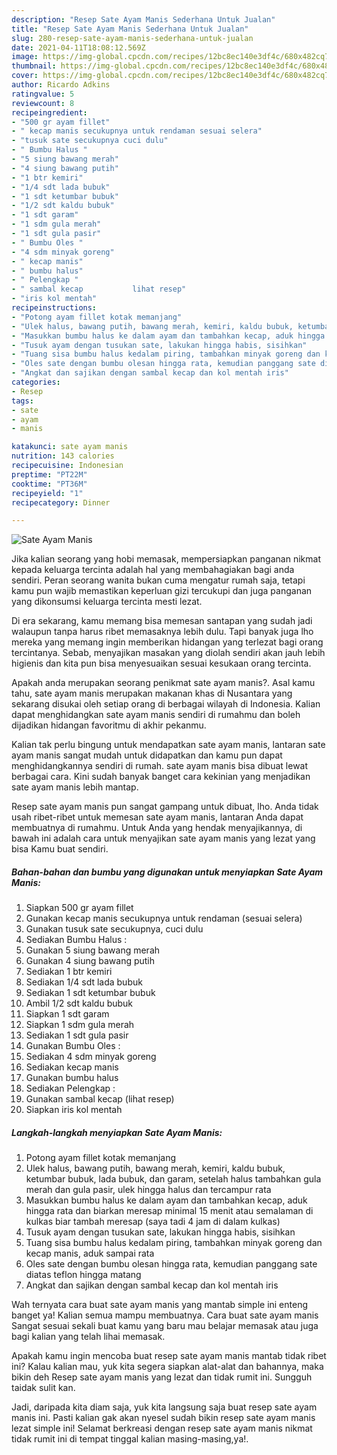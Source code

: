 ```yaml
---
description: "Resep Sate Ayam Manis Sederhana Untuk Jualan"
title: "Resep Sate Ayam Manis Sederhana Untuk Jualan"
slug: 280-resep-sate-ayam-manis-sederhana-untuk-jualan
date: 2021-04-11T18:08:12.569Z
image: https://img-global.cpcdn.com/recipes/12bc8ec140e3df4c/680x482cq70/sate-ayam-manis-foto-resep-utama.jpg
thumbnail: https://img-global.cpcdn.com/recipes/12bc8ec140e3df4c/680x482cq70/sate-ayam-manis-foto-resep-utama.jpg
cover: https://img-global.cpcdn.com/recipes/12bc8ec140e3df4c/680x482cq70/sate-ayam-manis-foto-resep-utama.jpg
author: Ricardo Adkins
ratingvalue: 5
reviewcount: 8
recipeingredient:
- "500 gr ayam fillet"
- " kecap manis secukupnya untuk rendaman sesuai selera"
- "tusuk sate secukupnya cuci dulu"
- " Bumbu Halus "
- "5 siung bawang merah"
- "4 siung bawang putih"
- "1 btr kemiri"
- "1/4 sdt lada bubuk"
- "1 sdt ketumbar bubuk"
- "1/2 sdt kaldu bubuk"
- "1 sdt garam"
- "1 sdm gula merah"
- "1 sdt gula pasir"
- " Bumbu Oles "
- "4 sdm minyak goreng"
- " kecap manis"
- " bumbu halus"
- " Pelengkap "
- " sambal kecap           lihat resep"
- "iris kol mentah"
recipeinstructions:
- "Potong ayam fillet kotak memanjang"
- "Ulek halus, bawang putih, bawang merah, kemiri, kaldu bubuk, ketumbar bubuk, lada bubuk, dan garam, setelah halus tambahkan gula merah dan gula pasir, ulek hingga halus dan tercampur rata"
- "Masukkan bumbu halus ke dalam ayam dan tambahkan kecap, aduk hingga rata dan biarkan meresap minimal 15 menit atau semalaman di kulkas biar tambah meresap (saya tadi 4 jam di dalam kulkas)"
- "Tusuk ayam dengan tusukan sate, lakukan hingga habis, sisihkan"
- "Tuang sisa bumbu halus kedalam piring, tambahkan minyak goreng dan kecap manis, aduk sampai rata"
- "Oles sate dengan bumbu olesan hingga rata, kemudian panggang sate diatas teflon hingga matang"
- "Angkat dan sajikan dengan sambal kecap dan kol mentah iris"
categories:
- Resep
tags:
- sate
- ayam
- manis

katakunci: sate ayam manis 
nutrition: 143 calories
recipecuisine: Indonesian
preptime: "PT22M"
cooktime: "PT36M"
recipeyield: "1"
recipecategory: Dinner

---
```



![Sate Ayam Manis](https://img-global.cpcdn.com/recipes/12bc8ec140e3df4c/680x482cq70/sate-ayam-manis-foto-resep-utama.jpg)

Jika kalian seorang yang hobi memasak, mempersiapkan panganan nikmat kepada keluarga tercinta adalah hal yang membahagiakan bagi anda sendiri. Peran seorang  wanita bukan cuma mengatur rumah saja, tetapi kamu pun wajib memastikan keperluan gizi tercukupi dan juga panganan yang dikonsumsi keluarga tercinta mesti lezat.

Di era  sekarang, kamu memang bisa memesan santapan yang sudah jadi walaupun tanpa harus ribet memasaknya lebih dulu. Tapi banyak juga lho mereka yang memang ingin memberikan hidangan yang terlezat bagi orang tercintanya. Sebab, menyajikan masakan yang diolah sendiri akan jauh lebih higienis dan kita pun bisa menyesuaikan sesuai kesukaan orang tercinta. 



Apakah anda merupakan seorang penikmat sate ayam manis?. Asal kamu tahu, sate ayam manis merupakan makanan khas di Nusantara yang sekarang disukai oleh setiap orang di berbagai wilayah di Indonesia. Kalian dapat menghidangkan sate ayam manis sendiri di rumahmu dan boleh dijadikan hidangan favoritmu di akhir pekanmu.

Kalian tak perlu bingung untuk mendapatkan sate ayam manis, lantaran sate ayam manis sangat mudah untuk didapatkan dan kamu pun dapat menghidangkannya sendiri di rumah. sate ayam manis bisa dibuat lewat berbagai cara. Kini sudah banyak banget cara kekinian yang menjadikan sate ayam manis lebih mantap.

Resep sate ayam manis pun sangat gampang untuk dibuat, lho. Anda tidak usah ribet-ribet untuk memesan sate ayam manis, lantaran Anda dapat membuatnya di rumahmu. Untuk Anda yang hendak menyajikannya, di bawah ini adalah cara untuk menyajikan sate ayam manis yang lezat yang bisa Kamu buat sendiri.

<!--inarticleads1-->

##### Bahan-bahan dan bumbu yang digunakan untuk menyiapkan Sate Ayam Manis:

1. Siapkan 500 gr ayam fillet
1. Gunakan  kecap manis secukupnya untuk rendaman (sesuai selera)
1. Gunakan tusuk sate secukupnya, cuci dulu
1. Sediakan  Bumbu Halus :
1. Gunakan 5 siung bawang merah
1. Gunakan 4 siung bawang putih
1. Sediakan 1 btr kemiri
1. Sediakan 1/4 sdt lada bubuk
1. Sediakan 1 sdt ketumbar bubuk
1. Ambil 1/2 sdt kaldu bubuk
1. Siapkan 1 sdt garam
1. Siapkan 1 sdm gula merah
1. Sediakan 1 sdt gula pasir
1. Gunakan  Bumbu Oles :
1. Sediakan 4 sdm minyak goreng
1. Sediakan  kecap manis
1. Gunakan  bumbu halus
1. Sediakan  Pelengkap :
1. Gunakan  sambal kecap           (lihat resep)
1. Siapkan iris kol mentah




<!--inarticleads2-->

##### Langkah-langkah menyiapkan Sate Ayam Manis:

1. Potong ayam fillet kotak memanjang
1. Ulek halus, bawang putih, bawang merah, kemiri, kaldu bubuk, ketumbar bubuk, lada bubuk, dan garam, setelah halus tambahkan gula merah dan gula pasir, ulek hingga halus dan tercampur rata
1. Masukkan bumbu halus ke dalam ayam dan tambahkan kecap, aduk hingga rata dan biarkan meresap minimal 15 menit atau semalaman di kulkas biar tambah meresap (saya tadi 4 jam di dalam kulkas)
1. Tusuk ayam dengan tusukan sate, lakukan hingga habis, sisihkan
1. Tuang sisa bumbu halus kedalam piring, tambahkan minyak goreng dan kecap manis, aduk sampai rata
1. Oles sate dengan bumbu olesan hingga rata, kemudian panggang sate diatas teflon hingga matang
1. Angkat dan sajikan dengan sambal kecap dan kol mentah iris




Wah ternyata cara buat sate ayam manis yang mantab simple ini enteng banget ya! Kalian semua mampu membuatnya. Cara buat sate ayam manis Sangat sesuai sekali buat kamu yang baru mau belajar memasak atau juga bagi kalian yang telah lihai memasak.

Apakah kamu ingin mencoba buat resep sate ayam manis mantab tidak ribet ini? Kalau kalian mau, yuk kita segera siapkan alat-alat dan bahannya, maka bikin deh Resep sate ayam manis yang lezat dan tidak rumit ini. Sungguh taidak sulit kan. 

Jadi, daripada kita diam saja, yuk kita langsung saja buat resep sate ayam manis ini. Pasti kalian gak akan nyesel sudah bikin resep sate ayam manis lezat simple ini! Selamat berkreasi dengan resep sate ayam manis nikmat tidak rumit ini di tempat tinggal kalian masing-masing,ya!.

